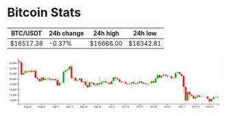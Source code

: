 # Bitcoin Stats

BTC/USDT|24h change|24h high|24h low|
|---|---|---|---|
|$16517.38|-0.37%|$16666.00|$16342.81|

<img src="./chart.svg">
